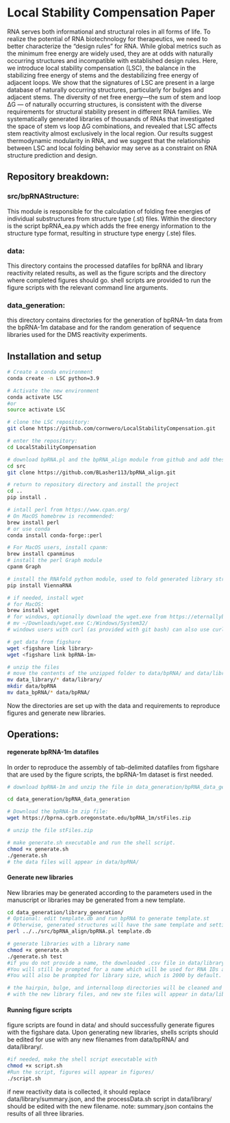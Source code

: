 # Local Stability Compensation Paper
RNA serves both informational and structural roles in all forms of life. To realize the potential of  RNA biotechnology for therapeutics, we need to better characterize the “design rules” for RNA. While global metrics such as the minimum free energy are widely used, they are at odds with naturally occurring structures and incompatible with established design rules. Here, we introduce local stability compensation (LSC), the balance in the stabilizing free energy of stems and the destabilizing free energy of adjacent loops. We show that the signatures of LSC are present in a large database of naturally occurring structures, particularly for bulges and adjacent stems. The diversity of net free energy—the sum of stem and loop ΔG — of naturally occurring structures, is consistent with the diverse requirements for structural stability present in different RNA families. We systematically generated libraries of thousands of RNAs that investigated the space of stem vs loop ΔG combinations, and revealed that LSC affects stem reactivity almost exclusively in the local region. Our results suggest thermodynamic modularity in RNA, and we suggest that the relationship between LSC and local folding behavior may serve as a constraint on RNA structure prediction and design.

## Repository breakdown:
### src/bpRNAStructure:
This module is responsible for the calculation of folding free energies of individual substructures from structure type (.st) files.
Within the directory is the script bpRNA_ea.py which adds the free energy information to the structure type format, resulting in structure type energy (.ste) files.

### data:
This directory contains the processed datafiles for bpRNA and library reactivity related results, as well as the figure scripts and the directory where completed figures should go.
shell scripts are provided to run the figure scripts with the relevant command line arguments.

### data_generation:
this directory contains directories for the generation of bpRNA-1m data from the bpRNA-1m database and for the random generation of sequence libraries used for the DMS reactivity experiments. 

## Installation and setup

``` bash
# Create a conda environment
conda create -n LSC python=3.9

# Activate the new environment
conda activate LSC
#or
source activate LSC 

# clone the LSC repository:
git clone https://github.com/cornwero/LocalStabilityCompensation.git

# enter the repository:
cd LocalStabilityCompensation

# download bpRNA.pl and the bpRNA_align module from github and add these to src
cd src
git clone https://github.com/BLasher113/bpRNA_align.git

# return to repository directory and install the project
cd ..
pip install .

# intall perl from https://www.cpan.org/ 
# On MacOS homebrew is recommended:
brew install perl
# or use conda
conda install conda-forge::perl

# For MacOS users, install cpanm:
brew install cpanminus
# install the perl Graph module
cpanm Graph

# install the RNAfold python module, used to fold generated library structures.
pip install ViennaRNA

# if needed, install wget
# for MacOS:
brew install wget
# for windows, optionally download the wget.exe from https://eternallybored.org/misc/wget/ and move it to system32
# mv ~/Downloads/wget.exe C:/Windows/System32/
# windows users with curl (as provided with git bash) can also use curl -O __link__ instead of wget.

# get data from figshare
wget <figshare link library>
wget <figshare link bpRNA-1m>

# unzip the files
# move the contents of the unzipped folder to data/bpRNA/ and data/library/ respectively
mv data_library/* data/library/
mkdir data/bpRNA
mv data_bpRNA/* data/bpRNA/
```

Now the directories are set up with the data and requirements to reproduce figures and generate new libraries.

## Operations:

#### regenerate bpRNA-1m datafiles

In order to reproduce the assembly of tab-delimited datafiles from figshare that are used by the figure scripts, the bpRNA-1m dataset is first needed.

```bash
# download bpRNA-1m and unzip the file in data_generation/bpRNA_data_generation/

cd data_generation/bpRNA_data_generation

# Download the bpRNA-1m zip file:
wget https://bprna.cgrb.oregonstate.edu/bpRNA_1m/stFiles.zip

# unzip the file stFiles.zip

# make generate.sh executable and run the shell script.
chmod +x generate.sh
./generate.sh
# the data files will appear in data/bpRNA/
```
#### Generate new libraries

New libraries may be generated according to the parameters used in the manuscript or libraries may be generated from a new template.

```bash
cd data_generation/library_generation/
# Optional: edit template.db and run bpRNA to generate template.st
# Otherwise, generated structures will have the same template and settings as the libraries presented in the manuscript.
perl ../../src/bpRNA_align/bpRNA.pl template.db

# generate libraries with a library name
chmod +x generate.sh
./generate.sh test
#if you do not provide a name, the downloaded .csv file in data/library/ will be overridden.
#You will still be prompted for a name which will be used for RNA IDs and to name the source files in data_generation/library_generation/.
#You will also be prompted for library size, which is 2000 by default.

# the hairpin, bulge, and internalloop directories will be cleaned and then populated 
# with the new library files, and new ste files will appear in data/library
```

#### Running figure scripts
figure scripts are found in data/ and should successfully generate figures with the figshare data.
Upon generating new libraries, shells scripts should be edited for use with any new filenames from data/bpRNA/ and data/library/.

```bash
#if needed, make the shell script executable with 
chmod +x script.sh
#Run the script, figures will appear in figures/
./script.sh
```

if new reactivity data is collected, it should replace data/library/summary.json, and the processData.sh script in data/library/ should be edited with the new filename.
note: summary.json contains the results of all three libraries.

